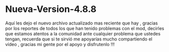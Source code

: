 # Nueva-Version-4.8.8
Aquí les dejo el nuevo archivo actualizado mas reciente que hay , gracias por los reportes de todos los que han tenido problemas con el mod, decirles que estamos atentos a la comunidad ante cualquier problema que ustedes tengan, recuerda que si te sirvió me apoyarías mucho compartiendo el vídeo ,  gracias mi gente por el apoyo y disfrutenlo !!! 
